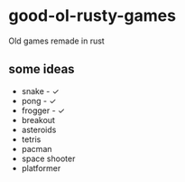# good-ol-rusty-games
Old games remade in rust

## some ideas

- snake - ✓
- pong - ✓
- frogger - ✓
- breakout
- asteroids
- tetris
- pacman
- space shooter
- platformer
